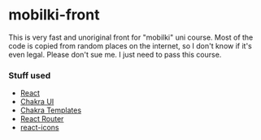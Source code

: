# mobilki-front


This is very fast and unoriginal front for "mobilki" uni course.
Most of the code is copied from random places on the internet, 
so I don't know if it's even legal. Please don't sue me.
I just need to pass this course.


### Stuff used
- [React](https://reactjs.org/)
- [Chakra UI](https://chakra-ui.com/)
- [Chakra Templates](https://chakra-templates.dev/)
- [React Router](https://reactrouter.com/)
- [react-icons](https://react-icons.github.io/react-icons/)